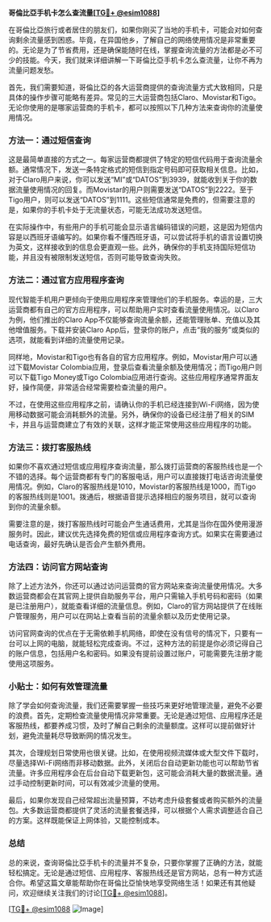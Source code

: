 **哥倫比亞手机卡怎么查流量[[TG💪+ @esim1088](https://t.me/s/esim1088)]**

在哥倫比亞旅行或者居住的朋友们，如果你刚买了当地的手机卡，可能会对如何查询剩余流量感到困惑。毕竟，在异国他乡，了解自己的网络使用情况是非常重要的。无论是为了节省费用，还是确保能随时在线，掌握查询流量的方法都是必不可少的技能。今天，我们就来详细讲解一下哥倫比亞手机卡怎么查流量，让你不再为流量问题发愁。

首先，我们需要知道，哥倫比亞的各大运营商提供的查询流量方式大致相同，只是具体的操作步骤可能略有差异。常见的三大运营商包括Claro、Movistar和Tigo。无论你使用的是哪家运营商的手机卡，都可以按照以下几种方法来查询你的流量使用情况。

### 方法一：通过短信查询

这是最简单直接的方式之一。每家运营商都提供了特定的短信代码用于查询流量余额。通常情况下，发送一条特定格式的短信到指定号码即可获取相关信息。比如，对于Claro用户来说，你可以发送“MI”或“DATOS”到3939，就能收到关于你的数据流量使用情况的回复。而Movistar的用户则需要发送“DATOS”到2222。至于Tigo用户，则可以发送“DATOS”到1111。这些短信通常是免费的，但需要注意的是，如果你的手机卡处于无流量状态，可能无法成功发送短信。

在实际操作中，有些用户的手机可能会显示语言编码错误的问题，这是因为短信内容是以西班牙语编写的。如果你看不懂西班牙语，可以尝试将手机的语言设置切换为英文，这样接收到的信息会更直观一些。此外，确保你的手机支持国际短信功能，并且没有被限制发送短信，否则可能导致查询失败。

### 方法二：通过官方应用程序查询

现代智能手机用户更倾向于使用应用程序来管理他们的手机服务。幸运的是，三大运营商都有自己的官方应用程序，可以帮助用户实时查看流量使用情况。以Claro为例，他们推出的Claro App不仅能够查询流量余额，还能管理账单、充值以及其他增值服务。下载并安装Claro App后，登录你的账户，点击“我的服务”或类似的选项，就能看到详细的流量使用记录。

同样地，Movistar和Tigo也有各自的官方应用程序。例如，Movistar用户可以通过下载Movistar Colombia应用，登录后查看流量余额及使用情况；而Tigo用户则可以下载Tigo Money或Tigo Colombia应用进行查询。这些应用程序通常界面友好，操作简便，非常适合经常需要检查流量的用户。

不过，在使用这些应用程序之前，请确认你的手机已经连接到Wi-Fi网络，因为使用移动数据可能会消耗额外的流量。另外，确保你的设备已经注册了相关的SIM卡，并且与运营商建立了有效的关联，这样才能正常使用这些应用程序的功能。

### 方法三：拨打客服热线

如果你不喜欢通过短信或应用程序查询流量，那么拨打运营商的客服热线也是一个不错的选择。每个运营商都有专门的客服电话，用户可以直接拨打电话咨询流量使用情况。例如，Claro的客服热线是1010，Movistar的客服热线是1000，而Tigo的客服热线则是1001。拨通后，根据语音提示选择相应的服务项目，就可以查询到你的流量余额。

需要注意的是，拨打客服热线时可能会产生通话费用，尤其是当你在国外使用漫游服务时。因此，建议优先选择免费的短信或应用程序查询方式。如果实在需要通过电话查询，最好先确认是否会产生额外费用。

### 方法四：访问官方网站查询

除了上述方法外，你还可以通过访问运营商的官方网站来查询流量使用情况。大多数运营商都会在其官网上提供自助服务平台，用户只需输入手机号码和密码（如果是已注册用户），就能查看详细的流量信息。例如，Claro的官方网站提供了在线账户管理服务，用户可以在网站上查看当前的流量余额以及历史使用记录。

访问官网查询的优点在于无需依赖手机网络，即使在没有信号的情况下，只要有一台可以上网的电脑，就能轻松完成查询。不过，这种方法的前提是你必须记得自己的账户信息，包括用户名和密码。如果没有提前设置过账户，可能需要先注册才能使用这项服务。

### 小贴士：如何有效管理流量

除了学会如何查询流量，我们还需要掌握一些技巧来更好地管理流量，避免不必要的浪费。首先，定期检查流量使用情况非常重要。无论是通过短信、应用程序还是客服热线，都要养成习惯，及时了解自己剩余的流量额度。这样可以提前做好计划，避免流量耗尽导致断网的情况发生。

其次，合理规划日常使用也很关键。比如，在使用视频流媒体或大型文件下载时，尽量选择Wi-Fi网络而非移动数据。此外，关闭后台自动更新功能也可以帮助节省流量。许多应用程序会在后台自动下载更新包，这可能会消耗大量的数据流量。通过手动控制更新时间，可以有效减少流量的使用。

最后，如果你发现自己经常超出流量预算，不妨考虑升级套餐或者购买额外的流量包。大多数运营商都提供了灵活的流量套餐选择，可以根据个人需求调整适合自己的方案。这样既能保证上网体验，又能控制成本。

### 总结

总的来说，查询哥倫比亞手机卡的流量并不复杂，只要你掌握了正确的方法，就能轻松搞定。无论是通过短信、应用程序、客服热线还是官方网站，总有一种方式适合你。希望这篇文章能帮助你在哥倫比亞愉快地享受网络生活！如果还有其他疑问，欢迎继续关注我们的讨论[[TG💪+ @esim1088](https://t.me/s/esim1088)]。

[[TG💪+ @esim1088](https://t.me/s/esim1088) ![Image](https://i.postimg.cc/4NQfJmqS/Snipaste-2025-05-13-00-14-12.png)]